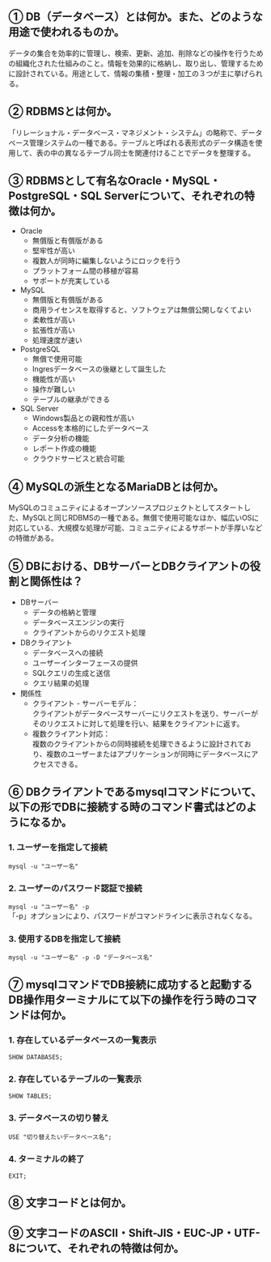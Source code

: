 ## ① DB（データベース）とは何か。また、どのような用途で使われるものか。

データの集合を効率的に管理し、検索、更新、追加、削除などの操作を行うための組織化された仕組みのこと。情報を効果的に格納し、取り出し、管理するために設計されている。用途として、情報の集積・整理・加工の３つが主に挙げられる。

## ② RDBMSとは何か。

「リレーショナル・データベース・マネジメント・システム」の略称で、データベース管理システムの一種である。テーブルと呼ばれる表形式のデータ構造を使用して、表の中の異なるテーブル同士を関連付けることでデータを整理する。

## ③ RDBMSとして有名なOracle・MySQL・PostgreSQL・SQL Serverについて、それぞれの特徴は何か。

* Oracle
  * 無償版と有償版がある
  * 堅牢性が高い
  * 複数人が同時に編集しないようにロックを行う
  * プラットフォーム間の移植が容易
  * サポートが充実している
* MySQL
  * 無償版と有償版がある
  * 商用ライセンスを取得すると、ソフトウェアは無償公開しなくてよい
  * 柔軟性が高い
  * 拡張性が高い
  * 処理速度が速い
* PostgreSQL
  * 無償で使用可能
  * Ingresデータベースの後継として誕生した
  * 機能性が高い
  * 操作が難しい
  * テーブルの継承ができる
* SQL Server
  * Windows製品との親和性が高い
  * Accessを本格的にしたデータベース
  * データ分析の機能
  * レポート作成の機能
  * クラウドサービスと統合可能

## ④ MySQLの派生となるMariaDBとは何か。

MySQLのコミュニティによるオープンソースプロジェクトとしてスタートした、MySQLと同じRDBMSの一種である。無償で使用可能なほか、幅広いOSに対応している、大規模な処理が可能、コミュニティによるサポートが手厚いなどの特徴がある。

## ⑤ DBにおける、DBサーバーとDBクライアントの役割と関係性は？

* DBサーバー
  * データの格納と管理
  * データベースエンジンの実行
  * クライアントからのリクエスト処理
* DBクライアント
  * データベースへの接続
  * ユーザーインターフェースの提供
  * SQLクエリの生成と送信
  * クエリ結果の処理
* 関係性
  * クライアント - サーバーモデル：  
  クライアントがデータベースサーバーにリクエストを送り、サーバーがそのリクエストに対して処理を行い、結果をクライアントに返す。
  * 複数クライアント対応：  
  複数のクライアントからの同時接続を処理できるように設計されており、複数のユーザーまたはアプリケーションが同時にデータベースにアクセスできる。

## ⑥ DBクライアントであるmysqlコマンドについて、以下の形でDBに接続する時のコマンド書式はどのようになるか。

### 1. ユーザーを指定して接続

`mysql -u "ユーザー名"`

### 2. ユーザーのパスワード認証で接続

`mysql -u "ユーザー名" -p`  
「-p」オプションにより、パスワードがコマンドラインに表示されなくなる。

### 3. 使用するDBを指定して接続

`mysql -u "ユーザー名" -p -D "データベース名"`

## ⑦ mysqlコマンドでDB接続に成功すると起動するDB操作用ターミナルにて以下の操作を行う時のコマンドは何か。

### 1. 存在しているデータベースの一覧表示

`SHOW DATABASES;`

### 2. 存在しているテーブルの一覧表示

`SHOW TABLES;`

### 3. データベースの切り替え

`USE "切り替えたいデータベース名";`

### 4. ターミナルの終了

`EXIT;`

## ⑧ 文字コードとは何か。



## ⑨ 文字コードのASCII・Shift-JIS・EUC-JP・UTF-8について、それぞれの特徴は何か。